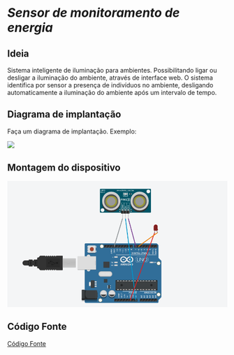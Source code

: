 # *Sensor de monitoramento de energia*

## Ideia

  Sistema inteligente de iluminação para ambientes. Possibilitando ligar ou desligar a iluminação do ambiente, através de interface web.
	O sistema identifica por sensor a presença de indivíduos no ambiente, desligando automaticamente a iluminação do ambiente após um intervalo de tempo.


## Diagrama de implantação

Faça um diagrama de implantação. Exemplo:

![](implantacao.png)


## Montagem do dispositivo

![](Montagem_Sistema.PNG)

## Código Fonte
<a href="https://github.com/felipefoliveira1/objint-projeto-05J12/blob/master/docs/Codigo_Fonte.txt">Código Fonte</a>
